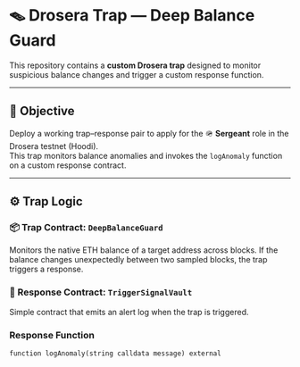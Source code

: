# 🪤 Drosera Trap — Deep Balance Guard

This repository contains a **custom Drosera trap** designed to monitor suspicious balance changes and trigger a custom response function.

---

## 🎯 Objective

Deploy a working trap–response pair to apply for the 🪖 **Sergeant** role in the Drosera testnet (Hoodi).  
This trap monitors balance anomalies and invokes the `logAnomaly` function on a custom response contract.

---

## ⚙️ Trap Logic

### 📦 Trap Contract: `DeepBalanceGuard`

Monitors the native ETH balance of a target address across blocks. If the balance changes unexpectedly between two sampled blocks, the trap triggers a response.

### 🧠 Response Contract: `TriggerSignalVault`

Simple contract that emits an alert log when the trap is triggered.

### Response Function

```solidity
function logAnomaly(string calldata message) external
